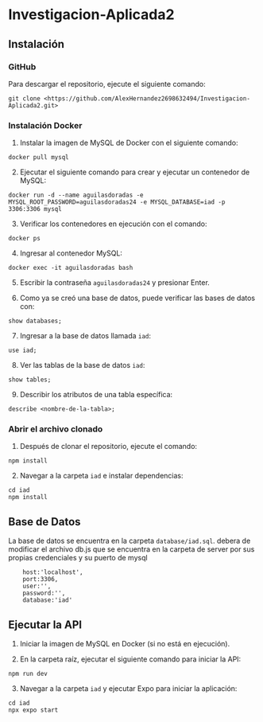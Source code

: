 
# Investigacion-Aplicada2

## Instalación

### GitHub
Para descargar el repositorio, ejecute el siguiente comando:
```
git clone <https://github.com/AlexHernandez2698632494/Investigacion-Aplicada2.git>
```

### Instalación Docker

1. Instalar la imagen de MySQL de Docker con el siguiente comando:
```
docker pull mysql
```

2. Ejecutar el siguiente comando para crear y ejecutar un contenedor de MySQL:
```
docker run -d --name aguilasdoradas -e MYSQL_ROOT_PASSWORD=aguilasdoradas24 -e MYSQL_DATABASE=iad -p 3306:3306 mysql
```

3. Verificar los contenedores en ejecución con el comando:
```
docker ps
```

4. Ingresar al contenedor MySQL:
```
docker exec -it aguilasdoradas bash
```

5. Escribir la contraseña `aguilasdoradas24` y presionar Enter.

6. Como ya se creó una base de datos, puede verificar las bases de datos con:
```
show databases;
```

7. Ingresar a la base de datos llamada `iad`:
```
use iad;
```

8. Ver las tablas de la base de datos `iad`:
```
show tables;
```

9. Describir los atributos de una tabla específica:
```
describe <nombre-de-la-tabla>;
```

### Abrir el archivo clonado

1. Después de clonar el repositorio, ejecute el comando:
```
npm install
```

2. Navegar a la carpeta `iad` e instalar dependencias:
```
cd iad
npm install
```

## Base de Datos

La base de datos se encuentra en la carpeta `database/iad.sql`.
debera de modificar el archivo db.js que se encuentra en la carpeta de server por sus propias credenciales y su puerto de mysql
```
    host:'localhost',
    port:3306,
    user:'',
    password:'',
    database:'iad'
```

## Ejecutar la API

1. Iniciar la imagen de MySQL en Docker (si no está en ejecución).

2. En la carpeta raíz, ejecutar el siguiente comando para iniciar la API:
```
npm run dev
```

3. Navegar a la carpeta `iad` y ejecutar Expo para iniciar la aplicación:
```
cd iad
npx expo start
```

